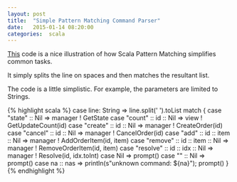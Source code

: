 ```yaml
---
layout: post
title:  "Simple Pattern Matching Command Parser"
date:   2015-01-14 08:20:00
categories:  scala
---
```

[This](https://github.com/RBMHTechnology/eventuate/blob/master/src/test/scala/com/rbmhtechnology/example/OrderExample.scala) code
is a nice illustration of how Scala Pattern Matching simplifies common tasks.

It simply splits the line on spaces and then matches the resultant list.

The code is a little simplistic. For example, the parameters are limited to Strings.

{% highlight scala %}
case line: String => line.split(' ').toList match {
      case "state"                 :: Nil => manager ! GetState
      case "count"   :: id         :: Nil => view    ! GetUpdateCount(id)
      case "create"  :: id         :: Nil => manager ! CreateOrder(id)
      case "cancel"  :: id         :: Nil => manager ! CancelOrder(id)
      case "add"     :: id :: item :: Nil => manager ! AddOrderItem(id, item)
      case "remove"  :: id :: item :: Nil => manager ! RemoveOrderItem(id, item)
      case "resolve" :: id :: idx  :: Nil => manager ! Resolve(id, idx.toInt)
      case       Nil => prompt()
      case "" :: Nil => prompt()
      case na :: nas => println(s"unknown command: ${na}"); prompt()
}
{% endhighlight %}





